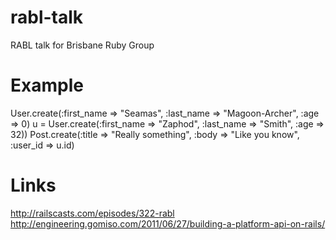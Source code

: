 rabl-talk
=========

RABL talk for Brisbane Ruby Group

Example
=======
User.create(:first_name => "Seamas", :last_name => "Magoon-Archer", :age => 0)
u = User.create(:first_name => "Zaphod", :last_name => "Smith", :age => 32))
Post.create(:title => "Really something", :body => "Like you know", :user_id => u.id)

Links
=====
http://railscasts.com/episodes/322-rabl
http://engineering.gomiso.com/2011/06/27/building-a-platform-api-on-rails/